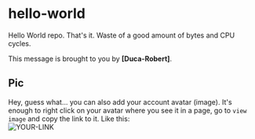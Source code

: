 # hello-world

Hello World repo. That's it. Waste of a good amount of bytes and CPU cycles.

This message is brought to you by **[Duca-Robert]**.

## Pic

Hey, guess what... you can also add your account avatar (image). It's enough to right click on your avatar where you see it in a page, go to `view image` and copy the link to it.
Like this:  
![YOUR-LINK](https://avatars.githubusercontent.com/u/39417069?s=400&u=7d36e0dc69b64ab2cc040536c80fce88863391d0&v=4)
